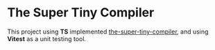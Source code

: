 # The Super Tiny Compiler

This project using **TS** implemented [the-super-tiny-compiler](https://github.com/jamiebuilds/the-super-tiny-compiler), and using **Vitest** as a unit testing tool.
